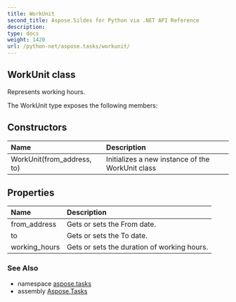 ```yaml
---
title: WorkUnit
second_title: Aspose.Sildes for Python via .NET API Reference
description: 
type: docs
weight: 1420
url: /python-net/aspose.tasks/workunit/
---
```


## WorkUnit class

Represents working hours.

The WorkUnit type exposes the following members:
## Constructors
| Name | Description |
| :- | :- |
|WorkUnit(from_address, to)|Initializes a new instance of the WorkUnit class|
## Properties
| Name | Description |
| :- | :- |
|from_address|Gets or sets the From date.|
|to|Gets or sets the To date.|
|working_hours|Gets or sets the duration of working hours.|

### See Also

* namespace [aspose.tasks](../../aspose.tasks/)
* assembly [Aspose.Tasks](/tasks/python-net/)

